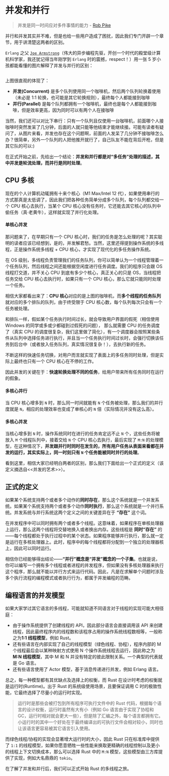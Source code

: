 # 并发和并行

> 并发是同一时间应对多件事情的能力 - [Rob Pike](https://en.wikipedia.org/wiki/Rob_Pike)

并行和并发其实并不难，但是也给一些用户造成了困扰，因此我们专门开辟一个章节，用于讲清楚这两者的区别。

`Erlang` 之父 [`Joe Armstrong`](<https://en.wikipedia.org/wiki/Joe_Armstrong_(programmer)>)（伟大的异步编程先驱，开创一个时代的殿堂级计算机科学家，我还犹记得当年刚学到 `Erlang` 时的震撼，respect！）用一张 5 岁小孩都能看懂的图片解释了并发与并行的区别：

<img alt="" src="https://pic1.zhimg.com/80/f37dd89173715d0e21546ea171c8a915_1440w.png" class="center"  />

上图很直观的体现了：

- **并发(Concurrent)** 是多个队列使用同一个咖啡机，然后两个队列轮换着使用（未必是 1:1 轮换，也可能是其它轮换规则），最终每个人都能接到咖啡
- **并行(Parallel)** 是每个队列都拥有一个咖啡机，最终也是每个人都能接到咖啡，但是效率更高，因为同时可以有两个人在接咖啡

当然，我们还可以对比下串行：只有一个队列且仅使用一台咖啡机，前面哪个人接咖啡时突然发呆了几分钟，后面的人就只能等他结束才能继续接。可能有读者有疑问了，从图片来看，并发也存在这个问题啊，前面的人发呆了几分钟不接咖啡怎么办？很简单，另外一个队列的人把他推开就行了，自己队友不能在背后开枪，但是其它队的可以:)

在正式开始之前，先给出一个结论：**并发和并行都是对“多任务”处理的描述，其中并发是轮流处理，而并行是同时处理**。

## CPU 多核

现在的个人计算机动辄拥有十来个核心（M1 Max/Intel 12 代），如果使用串行的方式那真是太低调了，因此我们把各种任务简单分成多个队列，每个队列都交给一个 CPU 核心去执行，当某个 CPU 核心没有任务时，它还能去其它核心的队列中偷任务（真·老黄牛），这样就实现了并行化处理。

#### 单核心并发

那问题来了，在早期只有一个 CPU 核心时，我们的任务是怎么处理的呢？其实聪明的读者应该已经想到，是的，并发解君愁。当然，这里还得提到操作系统的多线程，正是操作系统多线程 + CPU 核心，才实现了现代化的多任务操作系统。

在 OS 级别，多线程负责管理我们的任务队列，你可以简单认为一个线程管理着一个任务队列，然后线程之间还能根据空闲度进行任务调度。我们的程序只会跟 OS 线程打交道，并不关心 CPU 到底有多少个核心，真正关心的只是 OS，当线程把任务交给 CPU 核心去执行时，如果只有一个 CPU 核心，那么它就只能同时处理一个任务。

相信大家都看出来了：**CPU 核心**对应的是上图的咖啡机，而**多个线程的任务队列**就对应的多个排队的队列，由于终受限于 CPU 核心数，每个队列每次只会有一个任务被处理。

和排队一样，假如某个任务执行时间过长，就会导致用户界面的假死（相信使用 Windows 的同学或多或少都碰到过假死的问题）， 那么就需要 CPU 的任务调度了（真实 CPU 的调度很复杂，我们这里做了简化），有一个调度器会按照某些条件从队列中选择任务进行执行，并且当一个任务执行时间过长时，会强行切换该任务到后台中（或者放入任务队列，真实情况很复杂！），去执行新的任务。

不断这样的快速任务切换，对用户而言就实现了表面上的多任务同时处理，但是实际上最终也只有一个 CPU 核心在不停的工作。

因此并发的关键在于：**快速轮换处理不同的任务**，给用户带来所有任务同时在运行的假象。

#### 多核心并行

当 CPU 核心增多到 `N` 时，那么同一时间就能有 `N` 个任务被处理，那么我们的并行度就是 `N`，相应的处理效率也变成了单核心的 `N` 倍（实际情况并没有这么高）。

#### 多核心并发

当核心增多到 `N` 时，操作系统同时在进行的任务肯定远不止 `N` 个，这些任务将被放入 `M` 个线程队列中，接着交给 `N` 个 CPU 核心去执行，最后实现了 `M:N` 的处理模型，在这种情况下，**并发跟并行时同时在发生的，所有用户任务从表面来看都在并发的运行，其实实际上，同一时刻只有 `N` 个任务能被同时并行的处理**。

看到这里，相信大家已经明白两者的区别，那么我们下面给出一个正式的定义（该定义摘选自<<并发的艺术>>）。

## 正式的定义

如果某个系统支持两个或者多个动作的**同时存在**，那么这个系统就是一个并发系统。如果某个系统支持两个或者多个动作**同时执行**，那么这个系统就是一个并行系统。并发系统与并行系统这两个定义之间的关键差异在于 **“存在”** 这个词。

在并发程序中可以同时拥有两个或者多个线程。这意味着，如果程序在单核处理器上运行，那么这两个线程将交替地换入或者换出内存。这些线程是 **同时“存在”** 的——每个线程都处于执行过程中的某个状态。如果程序能够并行执行，那么就一定是运行在多核处理器上。此时，程序中的每个线程都将分配到一个独立的处理器核上，因此可以同时运行。

相信你已经能够得出结论——**“并行”概念是“并发”概念的一个子集**。也就是说，你可以编写一个拥有多个线程或者进程的并发程序，但如果没有多核处理器来执行这个程序，那么就不能以并行方式来运行代码。因此，凡是在求解单个问题时涉及多个执行流程的编程模式或者执行行为，都属于并发编程的范畴。

## 编程语言的并发模型

如果大家学过其它语言的多线程，可能就知道不同语言对于线程的实现可能大相径庭：

- 由于操作系统提供了创建线程的 API，因此部分语言会直接调用该 API 来创建线程，因此最终程序内的线程数和该程序占用的操作系统线程数相等，一般称之为**1:1 线程模型**，例如 Rust。
- 还有些语言在内部实现了自己的线程模型（绿色线程、协程），程序内部的 M 个线程最后会以某种映射方式使用 N 个操作系统线程去运行，因此称之为**M:N 线程模型**，其中 M 和 N 并没有特定的彼此限制关系。一个典型的代表就是 Go 语言。
- 还有些语言使用了 Actor 模型，基于消息传递进行并发，例如 Erlang 语言。

总之，每一种模型都有其优缺点及选择上的权衡，而 Rust 在设计时考虑的权衡就是运行时(Runtime)。出于 Rust 的系统级使用场景，且要保证调用 C 时的极致性能，它最终选择了尽量小的运行时实现。

> 运行时是那些会被打包到所有程序可执行文件中的 Rust 代码，根据每个语言的设计权衡，运行时虽然有大有小（例如 Go 语言由于实现了协程和 GC，运行时相对就会更大一些），但是除了汇编之外，每个语言都拥有它。小运行时的其中一个好处在于最终编译出的可执行文件会相对较小，同时也让该语言更容易被其它语言引入使用。

而绿色线程/协程的实现会显著增大运行时的大小，因此 Rust 只在标准库中提供了 `1:1` 的线程模型，如果你愿意牺牲一些性能来换取更精确的线程控制以及更小的线程上下文切换成本，那么可以选择 Rust 中的 `M:N` 模型，这些模型由三方库提供了实现，例如大名鼎鼎的 `tokio`。

在了解了并发和并行后，我们可以正式开始 Rust 的多线程之旅。
